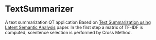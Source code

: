 # TextSummarizer
A text summarization QT application
Based on [Text Summarization using Latent Semantic Analysis](https://www.researchgate.net/publication/220195824_Text_summarization_using_Latent_Semantic_Analysis) paper.
In the first step a matrix of TF-IDF is computed, scentence selection is performed by Cross Method.
